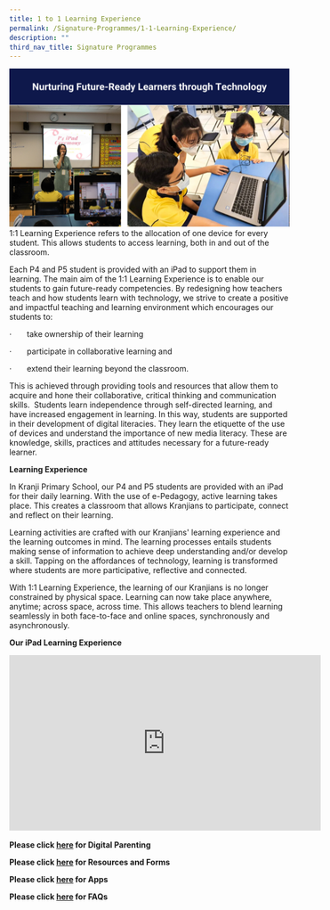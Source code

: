 ```yaml
---
title: 1 to 1 Learning Experience
permalink: /Signature-Programmes/1-1-Learning-Experience/
description: ""
third_nav_title: Signature Programmes
---
```


![](/images/Our%20Curriculum/Signature%20Programmes/11%20Learning%20Experience/11%20Learning%20Experience/1-1%20learning%20experience.png)
1:1 Learning Experience refers to the allocation of one device for every student. This allows students to access learning, both in and out of the classroom.

Each P4 and P5 student is provided with an iPad to support them in learning. The main aim of the 1:1 Learning Experience is to enable our students to gain future-ready competencies. By redesigning how teachers teach and how students learn with technology, we strive to create a positive and impactful teaching and learning environment which encourages our students to:

·       take ownership of their learning

·       participate in collaborative learning and

·       extend their learning beyond the classroom.

This is achieved through providing tools and resources that allow them to acquire and hone their collaborative, critical thinking and communication skills.  Students learn independence through self-directed learning, and have increased engagement in learning. In this way, students are supported in their development of digital literacies. They learn the etiquette of the use of devices and understand the importance of new media literacy. These are knowledge, skills, practices and attitudes necessary for a future-ready learner.   

  
**Learning Experience**  
  

In Kranji Primary School, our P4 and P5 students are provided with an iPad for their daily learning. With the use of e-Pedagogy, active learning takes place. This creates a classroom that allows Kranjians to participate, connect and reflect on their learning. 

Learning activities are crafted with our Kranjians' learning experience and the learning outcomes in mind. The learning processes entails students making sense of information to achieve deep understanding and/or develop a skill. Tapping on the affordances of technology, learning is transformed where students are more participative, reflective and connected. 

  

With 1:1 Learning Experience, the learning of our Kranjians is no longer constrained by physical space. Learning can now take place anywhere, anytime; across space, across time. This allows teachers to blend learning seamlessly in both face-to-face and online spaces, synchronously and asynchronously.   
  
  
  
  
**Our iPad Learning Experience**

<iframe width="560" height="315" src="https://www.youtube.com/embed/yM4ZJyPLIgw" title="YouTube video player" frameborder="0" allow="accelerometer; autoplay; clipboard-write; encrypted-media; gyroscope; picture-in-picture" allowfullscreen></iframe>

**Please click [here](/1-1-learning-experience/Digital-Parenting/) for Digital Parenting**

**Please click [here](/1-1-learning-experience/Resources-and-Forms/) for Resources and Forms**

**Please click [here](/1-1-learning-experience/Apps/) for Apps**

**Please click [here](/1-1-learning-experience/FAQs/) for FAQs**